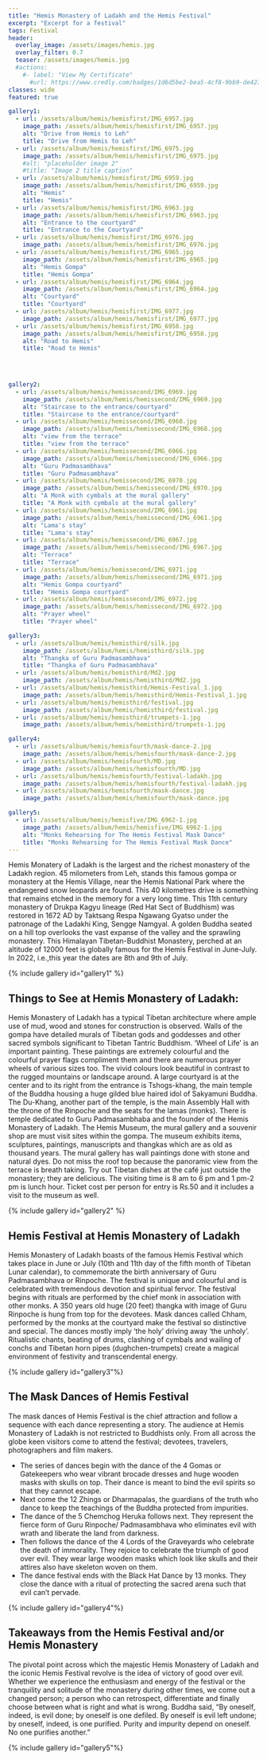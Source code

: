 ```yaml
---
title: "Hemis Monastery of Ladakh and the Hemis Festival"
excerpt: "Excerpt for a festival"
tags: Festival
header:
  overlay_image: /assets/images/hemis.jpg
  overlay_filter: 0.7
  teaser: /assets/images/hemis.jpg
  #actions:
    #- label: "View My Certificate"
      #url: https://www.credly.com/badges/1d6d5be2-bea5-4cf8-9bb9-de42778f1239/public_url
classes: wide
featured: true

gallery1:
  - url: /assets/album/hemis/hemisfirst/IMG_6957.jpg
    image_path: /assets/album/hemis/hemisfirst/IMG_6957.jpg
    alt: "Drive from Hemis to Leh"
    title: "Drive from Hemis to Leh"
  - url: /assets/album/hemis/hemisfirst/IMG_6975.jpg
    image_path: /assets/album/hemis/hemisfirst/IMG_6975.jpg
    #alt: "placeholder image 2"
    #title: "Image 2 title caption"
  - url: /assets/album/hemis/hemisfirst/IMG_6959.jpg
    image_path: /assets/album/hemis/hemisfirst/IMG_6959.jpg
    alt: "Hemis"
    title: "Hemis"
  - url: /assets/album/hemis/hemisfirst/IMG_6963.jpg
    image_path: /assets/album/hemis/hemisfirst/IMG_6963.jpg
    alt: "Entrance to the courtyard"
    title: "Entrance to the Courtyard"
  - url: /assets/album/hemis/hemisfirst/IMG_6976.jpg
    image_path: /assets/album/hemis/hemisfirst/IMG_6976.jpg
  - url: /assets/album/hemis/hemisfirst/IMG_6965.jpg
    image_path: /assets/album/hemis/hemisfirst/IMG_6965.jpg
    alt: "Hemis Gompa"
    title: "Hemis Gompa"
  - url: /assets/album/hemis/hemisfirst/IMG_6964.jpg
    image_path: /assets/album/hemis/hemisfirst/IMG_6964.jpg
    alt: "Courtyard"
    title: "Courtyard"
  - url: /assets/album/hemis/hemisfirst/IMG_6977.jpg
    image_path: /assets/album/hemis/hemisfirst/IMG_6977.jpg
  - url: /assets/album/hemis/hemisfirst/IMG_6958.jpg
    image_path: /assets/album/hemis/hemisfirst/IMG_6958.jpg
    alt: "Road to Hemis"
    title: "Road to Hemis"  
    

            

gallery2:
  - url: /assets/album/hemis/hemissecond/IMG_6969.jpg
    image_path: /assets/album/hemis/hemissecond/IMG_6969.jpg
    alt: "Staircase to the entrance/courtyard"
    title: "Staircase to the entrance/courtyard"
  - url: /assets/album/hemis/hemissecond/IMG_6968.jpg
    image_path: /assets/album/hemis/hemissecond/IMG_6968.jpg
    alt: "view from the terrace"
    title: "view from the terrace"
  - url: /assets/album/hemis/hemissecond/IMG_6966.jpg
    image_path: /assets/album/hemis/hemissecond/IMG_6966.jpg
    alt: "Guru Padmasambhava"
    title: "Guru Padmasambhava"
  - url: /assets/album/hemis/hemissecond/IMG_6970.jpg
    image_path: /assets/album/hemis/hemissecond/IMG_6970.jpg
    alt: "A Monk with cymbals at the mural gallery"
    title: "A Monk with cymbals at the mural gallery"
  - url: /assets/album/hemis/hemissecond/IMG_6961.jpg
    image_path: /assets/album/hemis/hemissecond/IMG_6961.jpg
    alt: "Lama's stay"
    title: "Lama's stay"
  - url: /assets/album/hemis/hemissecond/IMG_6967.jpg
    image_path: /assets/album/hemis/hemissecond/IMG_6967.jpg
    alt: "Terrace"
    title: "Terrace"
  - url: /assets/album/hemis/hemissecond/IMG_6971.jpg
    image_path: /assets/album/hemis/hemissecond/IMG_6971.jpg
    alt: "Hemis Gompa courtyard"
    title: "Hemis Gompa courtyard"
  - url: /assets/album/hemis/hemissecond/IMG_6972.jpg
    image_path: /assets/album/hemis/hemissecond/IMG_6972.jpg
    alt: "Prayer wheel"
    title: "Prayer wheel" 

gallery3:
  - url: /assets/album/hemis/hemisthird/silk.jpg
    image_path: /assets/album/hemis/hemisthird/silk.jpg
    alt: "Thangka of Guru Padmasambhava"
    title: "Thangka of Guru Padmasambhava"
  - url: /assets/album/hemis/hemisthird/Md2.jpg
    image_path: /assets/album/hemis/hemisthird/Md2.jpg
  - url: /assets/album/hemis/hemisthird/Hemis-Festival_1.jpg
    image_path: /assets/album/hemis/hemisthird/Hemis-Festival_1.jpg
  - url: /assets/album/hemis/hemisthird/festival.jpg
    image_path: /assets/album/hemis/hemisthird/festival.jpg
  - url: /assets/album/hemis/hemisthird/trumpets-1.jpg
    image_path: /assets/album/hemis/hemisthird/trumpets-1.jpg  

gallery4:
  - url: /assets/album/hemis/hemisfourth/mask-dance-2.jpg
    image_path: /assets/album/hemis/hemisfourth/mask-dance-2.jpg
  - url: /assets/album/hemis/hemisfourth/MD.jpg
    image_path: /assets/album/hemis/hemisfourth/MD.jpg
  - url: /assets/album/hemis/hemisfourth/festival-ladakh.jpg
    image_path: /assets/album/hemis/hemisfourth/festival-ladakh.jpg 
  - url: /assets/album/hemis/hemisfourth/mask-dance.jpg
    image_path: /assets/album/hemis/hemisfourth/mask-dance.jpg         

gallery5:
  - url: /assets/album/hemis/hemisfive/IMG_6962-1.jpg
    image_path: /assets/album/hemis/hemisfive/IMG_6962-1.jpg
    alt: "Monks Rehearsing for The Hemis Festival Mask Dance"
    title: "Monks Rehearsing for The Hemis Festival Mask Dance"
---
```





 Hemis Monatery of Ladakh is the largest and the richest monastery of the Ladakh region. 45 milometers from Leh, stands this famous gompa or monastery at the Hemis Village, near the Hemis National Park where the endangered snow leopards are found. This 40 kilometres drive is something that remains etched in the memory for a very long time. This 11th century monastery of Drukpa Kagyu lineage (Red Hat Sect of Buddhism) was restored in 1672 AD by Taktsang Respa Ngawang Gyatso under the patronage of the Ladakhi King, Sengge Namgyal. A golden Buddha seated on a hill top overlooks the vast expanse of the valley and the sprawling monastery. This Himalayan Tibetan-Buddhist Monastery, perched at an altitude of 12000 feet is globally famous for the Hemis Festival in June-July. In 2022, i.e.,this year the dates are 8th and 9th of July.

 {% include gallery id="gallery1" %}

## Things to See at Hemis Monastery of Ladakh:

 Hemis Monastery of Ladakh has a typical Tibetan architecture where ample use of mud, wood and stones for construction is observed. Walls of the gompa have detailed murals of Tibetan gods and goddesses and other sacred symbols significant to Tibetan Tantric Buddhism. ‘Wheel of Life’ is an important painting. These paintings are extremely colourful and the colourful prayer flags compliment them and there are numerous prayer wheels of various sizes too. The vivid colours look beautiful in contrast to the rugged mountains or landscape around. A large courtyard is at the center and to its right from the entrance is Tshogs-khang, the main temple of the Buddha housing a huge gilded blue haired idol of Sakyamuni Buddha. The Du-Khang, another part of the temple, is the main Assembly Hall with the throne of the Rinpoche and the seats for the lamas (monks). There is temple dedicated to Guru Padmasambhaba and the founder of the Hemis Monastery of Ladakh. The Hemis Museum, the mural gallery and a souvenir shop are must visit sites within the gompa. The museum exhibits items, sculptures, paintings, manuscripts and thangkas which are as old as thousand years. The mural gallery has wall paintings done with stone and natural dyes. Do not miss the roof top because the panoramic view from the terrace is breath taking. Try out Tibetan dishes at the café just outside the monastery; they are delicious. The visiting time is 8 am to 6 pm and 1 pm-2 pm is lunch hour. Ticket cost per person for entry is Rs.50 and it includes a visit to the museum as well.

 {% include gallery id="gallery2" %}

## Hemis Festival at Hemis Monastery of Ladakh


 Hemis Monastery of Ladakh boasts of the famous Hemis Festival which takes place in June or July (10th and 11th day of the fifth month of Tibetan Lunar calendar), to commemorate the birth anniversary of Guru Padmasambhava or Rinpoche. The festival is unique and colourful and is celebrated with tremendous devotion and spiritual fervor. The festival begins with rituals are performed by the chief monk in association with other monks. A 350 years old huge (20 feet) thangka with image of Guru Rinpoche is hung from top for the devotees. Mask dances called Chham, performed by the monks at the courtyard make the festival so distinctive and special. The dances mostly imply ‘the holy’ driving away ‘the unholy’. Ritualistic chants, beating of drums, clashing of cymbals and wailing of conchs and Tibetan horn pipes (dughchen-trumpets) create a magical environment of festivity and transcendental energy.

 {% include gallery id="gallery3"%}
 

## The Mask Dances of Hemis Festival

 The mask dances of Hemis Festival is the chief attraction and follow a sequence with each dance representing a story. The audience at Hemis Monastery of Ladakh is not restricted to Buddhists only. From all across the globe keen visitors come to attend the festival; devotees, travelers, photographers and film makers.

 - The series of dances begin with the dance of the 4 Gomas or Gatekeepers who wear vibrant brocade dresses and huge wooden masks with skulls on top. Their dance is meant to bind the evil spirits so that they cannot escape.
 - Next come the 12 Zhings or Dharmapalas, the guardians of the truth who dance to keep the teachings of the Buddha protected from impurities.
 - The dance of the 5 Chemchog Heruka follows next. They represent the fierce form of Guru Rinpoche/ Padmasambhava who eliminates evil with wrath and liberate the land from darkness.
 - Then follows the dance of the 4 Lords of the Graveyards who celebrate the death of immorality. They rejoice to celebrate the triumph of good over evil. They wear large wooden masks which look like skulls and their attires also have skeleton woven on them.
 - The dance festival ends with the Black Hat Dance by 13 monks. They close the dance with a ritual of protecting the sacred arena such that evil can’t pervade.
 

 {% include gallery id="gallery4"%}

## Takeaways from the Hemis Festival and/or Hemis Monastery 
 
 The pivotal point across which the majestic Hemis Monastery of Ladakh and the iconic Hemis Festival revolve is the idea of victory of good over evil. Whether we experience the enthusiasm and energy of the festival or the tranquility and solitude of the monastery during other times, we come out a changed person; a person who can retrospect, differentiate and finally choose between what is right and what is wrong. Buddha said, “By oneself, indeed, is evil done; by oneself is one defiled. By oneself is evil left undone; by oneself, indeed, is one purified. Purity and impurity depend on oneself. No one purifies another.”

 {% include gallery id="gallery5"%}
